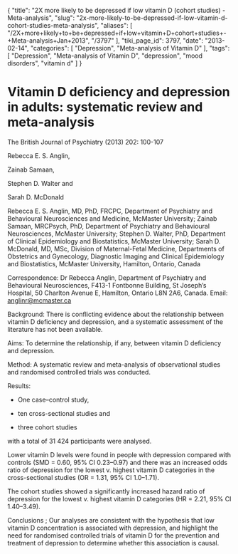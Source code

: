 {
    "title": "2X more likely to be depressed if low vitamin D (cohort studies) - Meta-analysis",
    "slug": "2x-more-likely-to-be-depressed-if-low-vitamin-d-cohort-studies-meta-analysis",
    "aliases": [
        "/2X+more+likely+to+be+depressed+if+low+vitamin+D+cohort+studies+-+Meta-analysis+Jan+2013",
        "/3797"
    ],
    "tiki_page_id": 3797,
    "date": "2013-02-14",
    "categories": [
        "Depression",
        "Meta-analysis of Vitamin D"
    ],
    "tags": [
        "Depression",
        "Meta-analysis of Vitamin D",
        "depression",
        "mood disorders",
        "vitamin d"
    ]
}


# Vitamin D deficiency and depression in adults: systematic review and meta-analysis

The British Journal of Psychiatry (2013) 202: 100-107

Rebecca E. S. Anglin,

Zainab Samaan,

Stephen D. Walter and

Sarah D. McDonald

Rebecca E. S. Anglin, MD, PhD, FRCPC, Department of Psychiatry and Behavioural Neurosciences and Medicine, McMaster University; Zainab Samaan, MRCPsych, PhD, Department of Psychiatry and Behavioural Neurosciences, McMaster University; Stephen D. Walter, PhD, Department of Clinical Epidemiology and Biostatistics, McMaster University; Sarah D. McDonald, MD, MSc, Division of Maternal-Fetal Medicine, Departments of Obstetrics and Gynecology, Diagnostic Imaging and Clinical Epidemiology and Biostatistics, McMaster University, Hamilton, Ontario, Canada

Correspondence: Dr Rebecca Anglin, Department of Psychiatry and Behavioural Neurosciences, F413-1 Fontbonne Building, St Joseph’s Hospital, 50 Charlton Avenue E, Hamilton, Ontario L8N 2A6, Canada. Email: anglinr@mcmaster.ca

Background: There is conflicting evidence about the relationship between vitamin D deficiency and depression, and a systematic assessment of the literature has not been available.

Aims: To determine the relationship, if any, between vitamin D deficiency and depression.

Method: A systematic review and meta-analysis of observational studies and randomised controlled trials was conducted.

Results: 

* One case–control study, 

* ten cross-sectional studies and 

* three cohort studies 

with a total of 31 424 participants were analysed. 

Lower vitamin D levels were found in people with depression compared with controls (SMD = 0.60, 95% CI 0.23–0.97) and there was an increased odds ratio of depression for the lowest v. highest vitamin D categories in the cross-sectional studies (OR = 1.31, 95% CI 1.0–1.71). 

The cohort studies showed a significantly increased hazard ratio of depression for the lowest v. highest vitamin D categories (HR = 2.21, 95% CI 1.40–3.49).

Conclusions ; Our analyses are consistent with the hypothesis that low vitamin D concentration is associated with depression, and highlight the need for randomised controlled trials of vitamin D for the prevention and treatment of depression to determine whether this association is causal.
